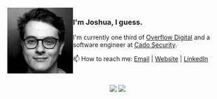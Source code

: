 <br>
<img align="left" height="150px" src="https://raw.githubusercontent.com/joshuathompsonlindley/joshuathompsonlindley/main/asset/me.jpg">


<p>
<h3>I'm Joshua, I guess.</h3>

I'm currently one third of [Overflow Digital](https://overflow.digital) and a software engineer at [Cado Security](https://www.cadosecurity.com/).

📫 How to reach me: [Email](mailto://joshua@overflow.digital) | [Website](https://joshuathompson.co.uk) | [LinkedIn](https://www.linkedin.com/in/joshuathompsonlindley/)
</p>

<br>

<p align="center">
  <img height="180em" src="https://github-readme-stats.vercel.app/api/top-langs/?username=joshuathompsonlindley&layout=compact&exclude_repo=settings">
  <img height="180em" src="https://github-readme-stats.vercel.app/api?username=joshuathompsonlindley&show_icons=true">
</p>
